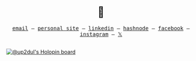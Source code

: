 <div align="center">
  <h1>👋</h1>
  <samp>
    <a href="mailto:hello@up2dul.dev">email</a> — 
    <a href="https://up2dul.dev">personal site</a> —  
    <a href="https://linkedin.com/in/up2dul">linkedin</a> — 
    <a href="https://blog.up2dul.dev">hashnode</a> — 
    <a href="https://facebook.com/up2dul">facebook</a> — 
    <a href="https://instagram.com/up2dul">instagram</a> — 
    <a href="https://x.com/up2dul">𝕏</a>
  </samp>
</div>

<br>

[![@up2dul's Holopin board](https://holopin.me/up2dul)](https://holopin.io/@up2dul)
